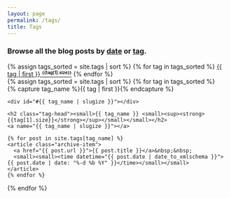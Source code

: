 ```yaml
---
layout: page
permalink: /tags/
title: Tags
---
```


<h3 class="info-line">Browse all the blog posts by <a href="/vault/">date</a> or <a href="/tags/">tag</a>.</h3>

<div class="tag-list">
  {% assign tags_sorted = site.tags | sort %}
  {% for tag in tags_sorted %}
  <a href="#{{ tag | first | slugize }}">{{ tag | first }} <strong><small><sup>{{tag[1].size}}</sup></small></strong></a>
  {% endfor %}
</div>

<div>
{% assign tags_sorted = site.tags | sort %}
{% for tag in tags_sorted %}
  <div class="archive-group">
    {% capture tag_name %}{{ tag | first }}{% endcapture %}

    <div id="#{{ tag_name | slugize }}"></div>

    <h2 class="tag-head"><small>{{ tag_name }} <small><sup><strong>{{tag[1].size}}</strong></sup></small></small></h2>
    <a name="{{ tag_name | slugize }}"></a>

    {% for post in site.tags[tag_name] %}
    <article class="archive-item">
      <a href="{{ post.url }}">{{ post.title }}</a>&nbsp;&nbsp;
      <small><small><time datetime="{{ post.date | date_to_xmlschema }}">{{ post.date | date: "%-d %b %Y" }}</time></small></small>
    </article>
    {% endfor %}
  </div>
{% endfor %}
</div>
<br><br>
